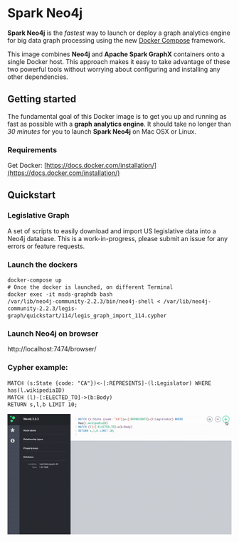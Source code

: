# Spark Neo4j

**Spark Neo4j** is the *fastest* way to launch or deploy a graph analytics engine for big data graph processing using the new [Docker Compose](https://docs.docker.com/compose/) framework.

This image combines **Neo4j** and **Apache Spark GraphX** containers onto a single Docker host. This approach makes it easy to take advantage of these two powerful tools without worrying about configuring and installing any other dependencies.

## Getting started

The fundamental goal of this Docker image is to get you up and running as fast as possible with a **graph analytics engine**. It should take no longer than *30 minutes* for you to launch **Spark Neo4j** on Mac OSX or Linux.

### Requirements

Get Docker:  [https://docs.docker.com/installation/](https://docs.docker.com/installation/)

## Quickstart

### Legislative Graph
A set of scripts to easily download and import US legislative data into a Neo4j database. This is a work-in-progress, please submit an issue for any errors or feature requests.

### Launch the dockers
```
docker-compose up
# Once the docker is launched, on different Terminal
docker exec -it msds-graphdb bash
/var/lib/neo4j-community-2.2.3/bin/neo4j-shell < /var/lib/neo4j-community-2.2.3/legis-graph/quickstart/114/legis_graph_import_114.cypher
```

### Launch Neo4j on browser
http://localhost:7474/browser/

### Cypher example:
```
MATCH (s:State {code: "CA"})<-[:REPRESENTS]-(l:Legislator) WHERE has(l.wikipediaID)
MATCH (l)-[:ELECTED_TO]->(b:Body)
RETURN s,l,b LIMIT 10;
```
![Cypher_query-1](gif/legis-1.gif)
